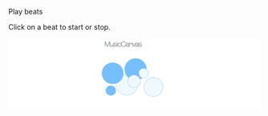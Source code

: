 Play beats

Click on a beat to start or stop.

![Project Screenshot](project_images/playable-beats.png?raw=true "Cover Image")

